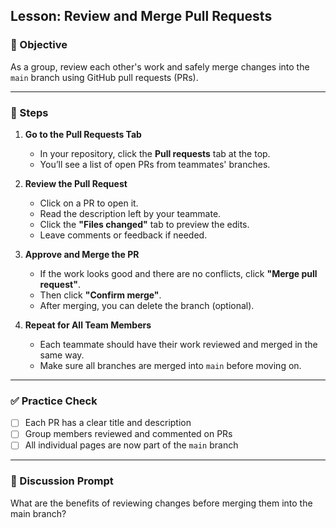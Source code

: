 ## Lesson: Review and Merge Pull Requests

### 🎯 Objective

As a group, review each other's work and safely merge changes into the `main` branch using GitHub pull requests (PRs).

---

### 👣 Steps

1. **Go to the Pull Requests Tab**

   * In your repository, click the **Pull requests** tab at the top.
   * You’ll see a list of open PRs from teammates' branches.

2. **Review the Pull Request**

   * Click on a PR to open it.
   * Read the description left by your teammate.
   * Click the **"Files changed"** tab to preview the edits.
   * Leave comments or feedback if needed.

3. **Approve and Merge the PR**

   * If the work looks good and there are no conflicts, click **"Merge pull request"**.
   * Then click **"Confirm merge"**.
   * After merging, you can delete the branch (optional).

4. **Repeat for All Team Members**

   * Each teammate should have their work reviewed and merged in the same way.
   * Make sure all branches are merged into `main` before moving on.

---

### ✅ Practice Check

* [ ] Each PR has a clear title and description
* [ ] Group members reviewed and commented on PRs
* [ ] All individual pages are now part of the `main` branch

---

### 💬 Discussion Prompt

What are the benefits of reviewing changes before merging them into the main branch?
